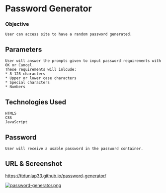 # Password Generator

### Objective

    User can access site to have a random password generated.

## Parameters

    User will answer the prompts given to input password requirements with OK or Cancel.
    These requirements will inlcude:
    * 8-128 characters
    * Upper or lower case characters
    * Special characters
    * Numbers
         
 ## Technologies Used
    HTML5
    CSS
    JavaScript

## Password

    User will receive a usable password in the password container.




## URL & Screenshot
https://ttdunlap33.github.io/password-generator/


[![password-generator.png](https://i.postimg.cc/kXH9bvWg/password-generator.png)](https://postimg.cc/hfVHFxCk)


